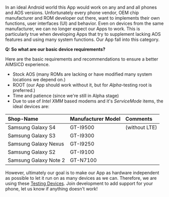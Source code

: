 In an ideal Android world this App would work on any and and all phones and AOS versions. Unfortunately every phone vendor, OEM chip manufacturer and ROM developer out there, want to implements their own functions, user interfaces (UI) and behavior. Even on devices from the same manufacturer, we can no longer expect our Apps to work. This is particularly true when developing Apps that try to supplement lacking AOS features and using many system functions. Our App fall into this category.

**Q: So what are our basic device requirements?**

Here are the basic requirements and recommendations to ensure a better AIMSICD experience.

* Stock AOS (many ROMs are lacking or have modified many system locations we depend on.)
* ROOT (our App should work without it, but for *Alpha*-testing root is preferred.)
* Time and patience (since we're still in Alpha stage)
* Due to use of *Intel XMM* based modems and it's *ServiceMode* items, the ideal devices are: 

| Shop-Name | Manufacturer Model | Comments |
|:--------- |:------------------ |:-------- |
 Samsung Galaxy S4 |    GT-I9500 | (without LTE)
 Samsung Galaxy S3 |    GT-I9300 |
 Samsung Galaxy Nexus | GT-I9250 |
 Samsung Galaxy S2 | GT-I9100 |
 Samsung Galaxy Note 2 | GT-N7100 |

However, ultimately our goal is to make our App as hardware independent as possible to let it run on as many devices as we can. Therefore, we are using these [Testing Devices](https://github.com/SecUpwN/Android-IMSI-Catcher-Detector/wiki/Testing-Devices). Join development to add support for your phone, let us know if anything doesn't work!
